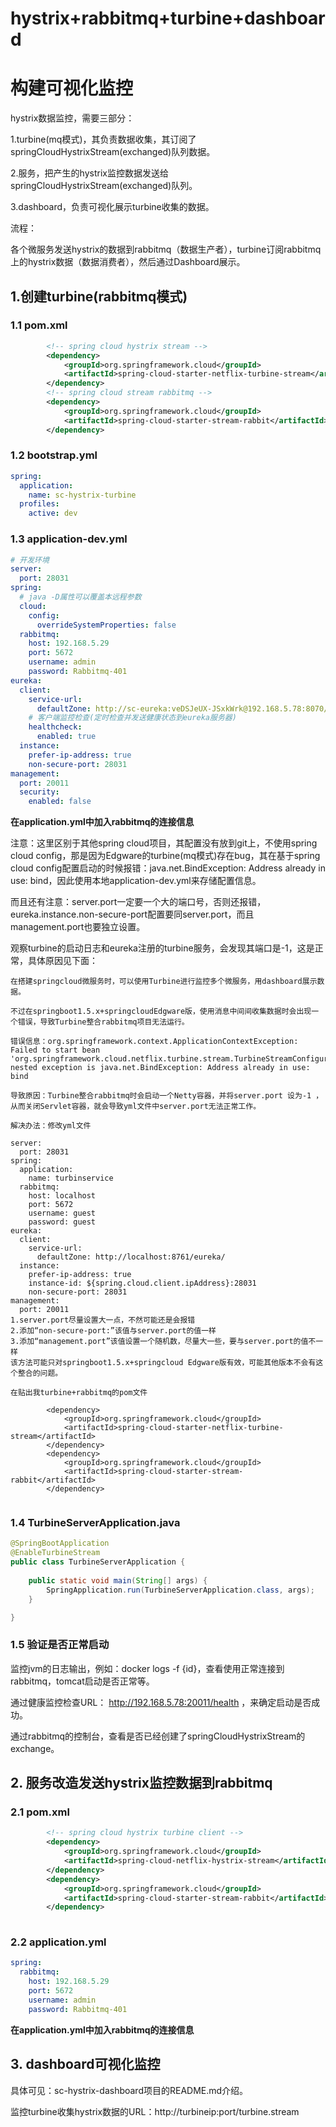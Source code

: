 # hystrix+rabbitmq+turbine+dashboard

# 构建可视化监控

hystrix数据监控，需要三部分：

1.turbine(mq模式)，其负责数据收集，其订阅了springCloudHystrixStream(exchanged)队列数据。

2.服务，把产生的hystrix监控数据发送给springCloudHystrixStream(exchanged)队列。

3.dashboard，负责可视化展示turbine收集的数据。

流程：

各个微服务发送hystrix的数据到rabbitmq（数据生产者），turbine订阅rabbitmq上的hystrix数据（数据消费者），然后通过Dashboard展示。



## 1.创建turbine(rabbitmq模式)

### 1.1 pom.xml

```xml
		<!-- spring cloud hystrix stream -->
		<dependency>
			<groupId>org.springframework.cloud</groupId>
			<artifactId>spring-cloud-starter-netflix-turbine-stream</artifactId>
		</dependency>
		<!-- spring cloud stream rabbitmq -->
		<dependency>
			<groupId>org.springframework.cloud</groupId>
			<artifactId>spring-cloud-starter-stream-rabbit</artifactId>
		</dependency>
```

### 1.2 bootstrap.yml

```yaml
spring:
  application:
    name: sc-hystrix-turbine
  profiles:
    active: dev
```

### 1.3 application-dev.yml

```yaml
# 开发环境        
server: 
  port: 28031
spring:
  # java -D属性可以覆盖本远程参数
  cloud:
    config:
      overrideSystemProperties: false  
  rabbitmq:
    host: 192.168.5.29
    port: 5672
    username: admin
    password: Rabbitmq-401   
eureka:
  client:
    service-url:
      defaultZone: http://sc-eureka:veDSJeUX-JSxkWrk@192.168.5.78:8070/eureka/,http://sc-eureka:veDSJeUX-JSxkWrk@192.168.5.78:8071/eureka/
    # 客户端监控检查(定时检查并发送健康状态到eureka服务器)  
    healthcheck:
      enabled: true      
  instance:
    prefer-ip-address: true
    non-secure-port: 28031
management:
  port: 20011
  security:
    enabled: false    
```

**在application.yml中加入rabbitmq的连接信息**

注意：这里区别于其他spring cloud项目，其配置没有放到git上，不使用spring cloud config，那是因为Edgware的turbine(mq模式)存在bug，其在基于spring cloud config配置启动的时候报错：java.net.BindException: Address already in use: bind，因此使用本地application-dev.yml来存储配置信息。

而且还有注意：server.port一定要一个大的端口号，否则还报错，eureka.instance.non-secure-port配置要同server.port，而且management.port也要独立设置。

观察turbine的启动日志和eureka注册的turbine服务，会发现其端口是-1，这是正常，具体原因见下面：

```
在搭建springcloud微服务时，可以使用Turbine进行监控多个微服务，用dashboard展示数据。

不过在springboot1.5.x+springcloudEdgware版，使用消息中间间收集数据时会出现一个错误，导致Turbine整合rabbitmq项目无法运行。

错误信息：org.springframework.context.ApplicationContextException: Failed to start bean 'org.springframework.cloud.netflix.turbine.stream.TurbineStreamConfiguration'; nested exception is java.net.BindException: Address already in use: bind

导致原因：Turbine整合rabbitmq时会启动一个Netty容器，并将server.port 设为-1 ，从而关闭Servlet容器，就会导致yml文件中server.port无法正常工作。

解决办法：修改yml文件

server:
  port: 28031
spring:
  application:
    name: turbinservice
  rabbitmq:
    host: localhost
    port: 5672
    username: guest
    password: guest
eureka:
  client:
    service-url:
      defaultZone: http://localhost:8761/eureka/
  instance:
    prefer-ip-address: true
    instance-id: ${spring.cloud.client.ipAddress}:28031
    non-secure-port: 28031
management:
  port: 20011
1.server.port尽量设置大一点，不然可能还是会报错
2.添加“non-secure-port:”该值与server.port的值一样
3.添加“management.port”该值设置一个随机数，尽量大一些，要与server.port的值不一样
该方法可能只对springboot1.5.x+springcloud Edgware版有效，可能其他版本不会有这个整合的问题。

在贴出我turbine+rabbitmq的pom文件

        <dependency>
            <groupId>org.springframework.cloud</groupId>
            <artifactId>spring-cloud-starter-netflix-turbine-stream</artifactId>
        </dependency>
        <dependency>
            <groupId>org.springframework.cloud</groupId>
            <artifactId>spring-cloud-starter-stream-rabbit</artifactId>
        </dependency>
 
```

### 1.4 TurbineServerApplication.java

```java
@SpringBootApplication
@EnableTurbineStream
public class TurbineServerApplication {
	
	public static void main(String[] args) {
		SpringApplication.run(TurbineServerApplication.class, args);
	}

}

```

### 1.5 验证是否正常启动

监控jvm的日志输出，例如：docker logs -f {id}，查看使用正常连接到rabbitmq，tomcat启动是否正常等。

通过健康监控检查URL： http://192.168.5.78:20011/health ，来确定启动是否成功。

通过rabbitmq的控制台，查看是否已经创建了springCloudHystrixStream的exchange。



## 2. 服务改造发送hystrix监控数据到rabbitmq

### 2.1 pom.xml

```xml
		<!-- spring cloud hystrix turbine client -->
		<dependency>
			<groupId>org.springframework.cloud</groupId>
			<artifactId>spring-cloud-netflix-hystrix-stream</artifactId>
		</dependency>
		<dependency>
			<groupId>org.springframework.cloud</groupId>
			<artifactId>spring-cloud-starter-stream-rabbit</artifactId>
		</dependency>
		
```

### 2.2 application.yml

```yaml
spring: 
  rabbitmq:
    host: 192.168.5.29
    port: 5672
    username: admin
    password: Rabbitmq-401    
```

**在application.yml中加入rabbitmq的连接信息**



## 3. dashboard可视化监控

具体可见：sc-hystrix-dashboard项目的README.md介绍。

监控turbine收集hystrix数据的URL：http://turbineip:port/turbine.stream